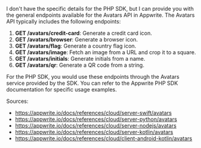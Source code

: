 I don't have the specific details for the PHP SDK, but I can provide you with the general endpoints available for the Avatars API in Appwrite. The Avatars API typically includes the following endpoints:

1. **GET /avatars/credit-card**: Generate a credit card icon.
2. **GET /avatars/browser**: Generate a browser icon.
3. **GET /avatars/flag**: Generate a country flag icon.
4. **GET /avatars/image**: Fetch an image from a URL and crop it to a square.
5. **GET /avatars/initials**: Generate initials from a name.
6. **GET /avatars/qr**: Generate a QR code from a string.

For the PHP SDK, you would use these endpoints through the Avatars service provided by the SDK. You can refer to the Appwrite PHP SDK documentation for specific usage examples.

Sources:
- https://appwrite.io/docs/references/cloud/server-swift/avatars
- https://appwrite.io/docs/references/cloud/server-python/avatars
- https://appwrite.io/docs/references/cloud/server-nodejs/avatars
- https://appwrite.io/docs/references/cloud/server-kotlin/avatars
- https://appwrite.io/docs/references/cloud/client-android-kotlin/avatars
